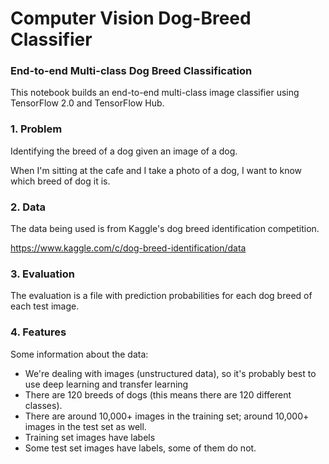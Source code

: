 # Computer Vision Dog-Breed Classifier

### End-to-end Multi-class Dog Breed Classification

This notebook builds an end-to-end multi-class image classifier using TensorFlow 2.0 and TensorFlow Hub.


### 1. Problem

Identifying the breed of a dog given an image of a dog.

When I'm sitting at the cafe and I take a photo of a dog, I want to know which breed of dog it is.


### 2. Data

The data being used is from Kaggle's dog breed identification competition.

https://www.kaggle.com/c/dog-breed-identification/data


### 3. Evaluation

The evaluation is a file with prediction probabilities for each dog breed of each test image.


### 4. Features

Some information about the data:
* We're dealing with images (unstructured data), so it's probably best to use deep learning and transfer learning
* There are 120 breeds of dogs (this means there are 120 different classes).
* There are around 10,000+ images in the training set; around 10,000+ images in the test set as well.
* Training set images have labels
* Some test set images have labels, some of them do not.
